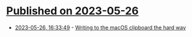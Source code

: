 # [Published on 2023-05-26](index.md)

* [2023-05-26, 16:33:49](https://lobste.rs/s/x3sfpo/writing_macos_clipboard_hard_way) - [Writing to the macOS clipboard the hard way](https://nathancraddock.com/blog/2023/writing-to-the-clipboard-the-hard-way/)
